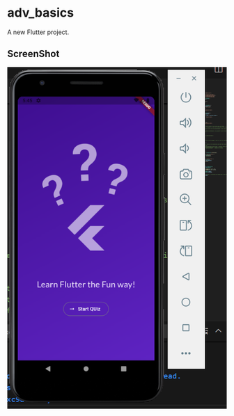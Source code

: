 # adv_basics

A new Flutter project.

## ScreenShot

![Alt Text](https://github.com/Shlok-7/Flutter-Quiz-App/blob/master/Screenshot%202025-06-17%20174507.png?raw=true)



